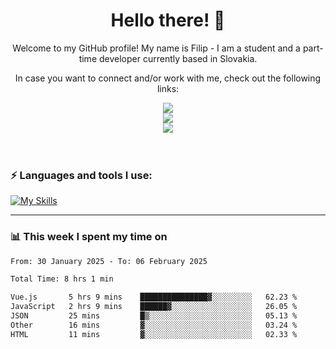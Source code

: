 <h1 align="center">  Hello there! 👋</h1>

<p align="center">Welcome to my GitHub profile! My name is Filip - I am a student and a part-time developer currently based in Slovakia.</p>
<p align="center">In case you want to connect and/or work with me, check out the following links: </p>
<div align="center">
<a href="https://www.linkedin.com/in/filip-sipos-7566b5309/">
  <img src="https://img.shields.io/badge/LinkedIn-0077B5?style=for-the-badge&logo=linkedin&logoColor=white"></img>
</a>
</br>
<a href="https://filipsipos.netlify.app">
  <img src="https://img.shields.io/badge/website-000000?style=for-the-badge&logo=About.me&logoColor=white"></img>
</a>
</br>
<a href="mailto:filip.sipos@student.leaf.academy">
  <img src="https://img.shields.io/badge/Gmail-D14836?style=for-the-badge&logo=gmail&logoColor=white"></img>
</a>
</div>

</br>
</br>

### ⚡ Languages and tools I use:

[![My Skills](https://skillicons.dev/icons?i=html,css,tailwind,js,ts,vue,react,nodejs,firebase,azure,git,postman,figma&theme=dark)](https://skillicons.dev)

---

### 📊 This week I spent my time on</h3>

<!--START_SECTION:waka-->

```txt
From: 30 January 2025 - To: 06 February 2025

Total Time: 8 hrs 1 min

Vue.js       5 hrs 9 mins    ███████████████▓░░░░░░░░░   62.23 %
JavaScript   2 hrs 9 mins    ██████▓░░░░░░░░░░░░░░░░░░   26.05 %
JSON         25 mins         █▒░░░░░░░░░░░░░░░░░░░░░░░   05.13 %
Other        16 mins         ▓░░░░░░░░░░░░░░░░░░░░░░░░   03.24 %
HTML         11 mins         ▓░░░░░░░░░░░░░░░░░░░░░░░░   02.33 %
```

<!--END_SECTION:waka-->
